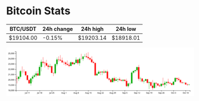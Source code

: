 # Bitcoin Stats

BTC/USDT|24h change|24h high|24h low|
|---|---|---|---|
|$19104.00|-0.15%|$19203.14|$18918.01|

<img src="./chart.svg">
